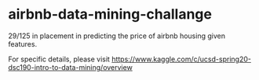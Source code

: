 # airbnb-data-mining-challange

29/125 in placement in predicting the price of airbnb housing given features.

For specific details, please visit https://www.kaggle.com/c/ucsd-spring20-dsc190-intro-to-data-mining/overview
